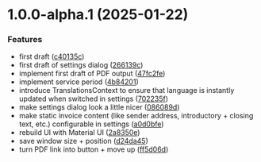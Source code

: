 # 1.0.0-alpha.1 (2025-01-22)


### Features

* first draft ([c40135c](https://github.com/chrisEff/invoicetify/commit/c40135c951a114f2aacc7601fd4e0c7e54aecbc8))
* first draft of settings dialog ([266139c](https://github.com/chrisEff/invoicetify/commit/266139c3159b7300be06ebaacb51e2ae1dd5ec63))
* implement first draft of PDF output ([47fc2fe](https://github.com/chrisEff/invoicetify/commit/47fc2fe9521a43a49b07ac814444eb82b58a1e40))
* implement service period ([4b84201](https://github.com/chrisEff/invoicetify/commit/4b84201fcf44af598a707d3ba8f4926ef0b70651))
* introduce TranslationsContext to ensure that language is instantly updated when switched in settings ([702235f](https://github.com/chrisEff/invoicetify/commit/702235f6d15f1c3a0f82021e98a02e56616b6229))
* make settings dialog look a little nicer ([086089d](https://github.com/chrisEff/invoicetify/commit/086089d478ecc6070457fecd9b0c45282ca580bf))
* make static invoice content (like sender address, introductory + closing text, etc.) configurable in settings ([a0d0bfe](https://github.com/chrisEff/invoicetify/commit/a0d0bfec679375bcc66cb334048c84d45babce35))
* rebuild UI with Material UI ([2a8350e](https://github.com/chrisEff/invoicetify/commit/2a8350e281a3296be8e92cc8887d399739ae3f95))
* save window size + position ([d24da45](https://github.com/chrisEff/invoicetify/commit/d24da45f126b31e724adda529795f825c6ac8519))
* turn PDF link into button + move up ([ff5d06d](https://github.com/chrisEff/invoicetify/commit/ff5d06dd06dc52577a0330ea478883b95ca5c008))
